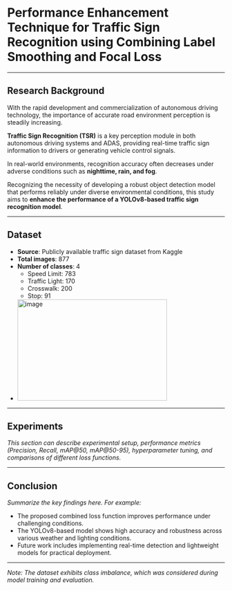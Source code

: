 # Performance Enhancement Technique for Traffic Sign Recognition using Combining Label Smoothing and Focal Loss

---

## Research Background
With the rapid development and commercialization of autonomous driving technology, the importance of accurate road environment perception is steadily increasing.

**Traffic Sign Recognition (TSR)** is a key perception module in both autonomous driving systems and ADAS, providing real-time traffic sign information to drivers or generating vehicle control signals.

In real-world environments, recognition accuracy often decreases under adverse conditions such as **nighttime, rain, and fog**.

Recognizing the necessity of developing a robust object detection model that performs reliably under diverse environmental conditions, this study aims to **enhance the performance of a YOLOv8-based traffic sign recognition model**.

---

## Dataset
- **Source**: Publicly available traffic sign dataset from Kaggle  
- **Total images**: 877  
- **Number of classes**: 4  
  - Speed Limit: 783  
  - Traffic Light: 170  
  - Crosswalk: 200  
  - Stop: 91  
- <img width="346" height="234" alt="image" src="https://github.com/user-attachments/assets/fc5caf95-4e25-4831-92ba-29b99318d944" />


---

## Experiments
*This section can describe experimental setup, performance metrics (Precision, Recall, mAP@50, mAP@50-95), hyperparameter tuning, and comparisons of different loss functions.*

---

## Conclusion
*Summarize the key findings here. For example:*
- The proposed combined loss function improves performance under challenging conditions.
- The YOLOv8-based model shows high accuracy and robustness across various weather and lighting conditions.
- Future work includes implementing real-time detection and lightweight models for practical deployment.

---



*Note: The dataset exhibits class imbalance, which was considered during model training and evaluation.*
